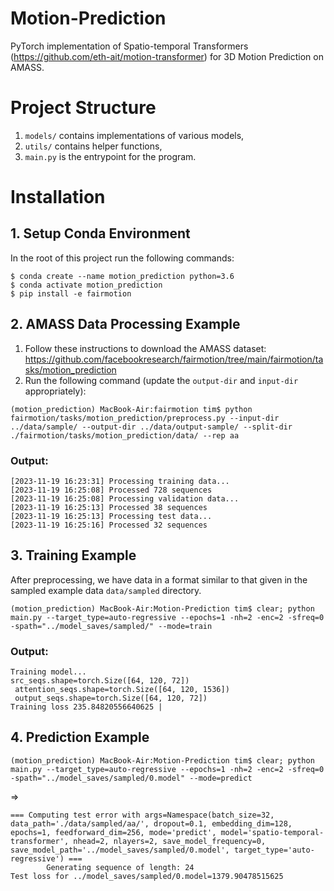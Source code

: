 # Motion-Prediction
PyTorch implementation of Spatio-temporal Transformers (https://github.com/eth-ait/motion-transformer) for 3D Motion Prediction on AMASS.

# Project Structure
1. `models/` contains implementations of various models,
2. `utils/` contains helper functions,
3. `main.py` is the entrypoint for the program.

# Installation

## 1. Setup Conda Environment
In the root of this project run the following commands:
```
$ conda create --name motion_prediction python=3.6
$ conda activate motion_prediction
$ pip install -e fairmotion
```

## 2. AMASS Data Processing Example
1. Follow these instructions to download the AMASS dataset: https://github.com/facebookresearch/fairmotion/tree/main/fairmotion/tasks/motion_prediction
2. Run the following command (update the `output-dir` and `input-dir` appropriately):
```
(motion_prediction) MacBook-Air:fairmotion tim$ python fairmotion/tasks/motion_prediction/preprocess.py --input-dir ../data/sample/ --output-dir ../data/output-sample/ --split-dir ./fairmotion/tasks/motion_prediction/data/ --rep aa
```

### Output:
```
[2023-11-19 16:23:31] Processing training data...
[2023-11-19 16:25:08] Processed 728 sequences
[2023-11-19 16:25:08] Processing validation data...
[2023-11-19 16:25:13] Processed 38 sequences
[2023-11-19 16:25:13] Processing test data...
[2023-11-19 16:25:16] Processed 32 sequences
```

## 3. Training Example
After preprocessing, we have data in a format similar to that given in the sampled example data `data/sampled` directory.
```
(motion_prediction) MacBook-Air:Motion-Prediction tim$ clear; python main.py --target_type=auto-regressive --epochs=1 -nh=2 -enc=2 -sfreq=0 -spath="../model_saves/sampled/" --mode=train
```

### Output:
```
Training model...
src_seqs.shape=torch.Size([64, 120, 72])
 attention_seqs.shape=torch.Size([64, 120, 1536])
 output_seqs.shape=torch.Size([64, 120, 72])
Training loss 235.84820556640625 | 
```

## 4. Prediction Example
```commandline
(motion_prediction) MacBook-Air:Motion-Prediction tim$ clear; python main.py --target_type=auto-regressive --epochs=1 -nh=2 -enc=2 -sfreq=0 -spath="../model_saves/sampled/0.model" --mode=predict
```
=>
```commandline
=== Computing test error with args=Namespace(batch_size=32, data_path='./data/sampled/aa/', dropout=0.1, embedding_dim=128, epochs=1, feedforward_dim=256, mode='predict', model='spatio-temporal-transformer', nhead=2, nlayers=2, save_model_frequency=0, save_model_path='../model_saves/sampled/0.model', target_type='auto-regressive') ===
        Generating sequence of length: 24
Test loss for ../model_saves/sampled/0.model=1379.90478515625
```
